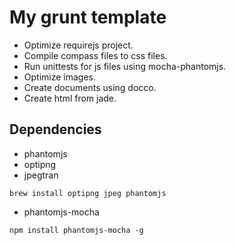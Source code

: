 # My grunt template

- Optimize requirejs project.
- Compile compass files to css files.
- Run unittests for js files using mocha-phantomjs.
- Optimize images.
- Create documents using docco.
- Create html from jade.

## Dependencies
- phantomjs
- optipng
- jpegtran

```shell
brew install optipng jpeg phantomjs
```

- phantomjs-mocha

```shell
npm install phantomjs-mocha -g
```

